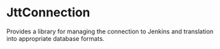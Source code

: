# JttConnection
Provides a library for managing the connection to Jenkins and translation into appropriate database formats.

